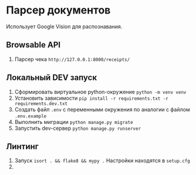 # Парсер документов

Использует Google Vision для распознавания.

## Browsable API
1. Парсер чека `http://127.0.0.1:8000/receipts/`

## Локальный DEV запуск

1. Сформировать виртуальное python-окружение `python -m venv venv`
2. Установить зависимости `pip install -r requirements.txt -r requirements.dev.txt`
3. Создать файл `.env` с переменными окружения по аналогии с файлом `.env.example`
4. Выполнить миграции `python manage.py migrate`
5. Запустить dev-сервер `python manage.py runserver`

## Линтинг

1. Запуск `isort . && flake8 && mypy .` Настройки находятся в `setup.cfg`
2. 
